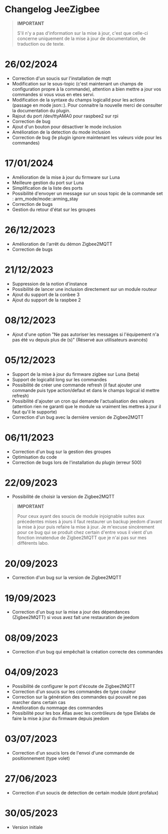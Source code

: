 # Changelog JeeZigbee

>**IMPORTANT**
>
>S'il n'y a pas d'information sur la mise à jour, c'est que celle-ci concerne uniquement de la mise à jour de documentation, de traduction ou de texte.

# 26/02/2024

- Correction d'un soucis sur l'installation de mqtt
- Modification sur le sous-topic (c'est maintenant un champs de configuration propre à la commande), attention a bien mettre a jour vos commandes si vous vous en etes servi.
- Modification de la syntaxe du champs logicalId pour les actions (passage en mode json::). Pour connaitre la nouvelle merci de consulter la documentation du plugin.
- Rajout du port /dev/ttyAMA0 pour raspbee2 sur rpi
- Correction de bug
- Ajout d'un bouton pour désactiver le mode inclusion
- Amélioration de la detection du mode inclusion
- Correction de bug (le plugin ignore maintenant les valeurs vide pour les commandes)

# 17/01/2024

- Amélioration de la mise à jour du firmware sur Luna
- Meilleure gestion du port sur Luna
- Simplification de la liste des ports
- Possibilité d'envoyer un message sur un sous topic de la commande set : arm_mode/mode::arming_stay
- Correction de bugs
- Gestion du retour d'état sur les groupes

# 26/12/2023

- Amélioration de l'arrêt du démon Zigbee2MQTT
- Correction de bugs

# 21/12/2023

- Suppression de la notion d'instance
- Possibilité de lancer une inclusion directement sur un module routeur
- Ajout du support de la conbee 3
- Ajout du support de la raspbee 2

# 08/12/2023

- Ajout d'une option "Ne pas autoriser les messages si l'équipement n'a pas été vu depuis plus de (s)" (Réservé aux utilisateurs avancés)

# 05/12/2023

- Support de la mise à jour du firmware zigbee sur Luna (beta)
- Support de logicalId long sur les commandes
- Possibilité de créer une commande refresh (il faut ajouter une commande puis type action/defaut et dans le champs logical id mettre refresh)
- Possibilité d'ajouter un cron qui demande l'actualisation des valeurs (attention rien ne garanti que le module va vraiment les mettres à jour il faut qu'il le supporte)
- Correction d'un bug avec la dernière version de Zigbee2MQTT


# 06/11/2023

- Correction d'un bug sur la gestion des groupes
- Optimisation du code
- Correction de bugs lors de l'installation du plugin (erreur 500)

# 22/09/2023

- Possibilité de choisir la version de Zigbee2MQTT

>**IMPORTANT**
>
>Pour ceux ayant des soucis de module injoignable suites aux précedentes mises à jours il faut restaurer un backup jeedom d'avant la mise à jour puis refaire la mise à jour. Je m'excuse sincèrement pour ce bug qui se produit chez certain d'entre vous il vient d'un fonction innatendue de Zigbee2MQTT que je n'ai pas sur mes différents labo.

# 20/09/2023

- Correction d'un bug sur la version de Zigbee2MQTT

# 19/09/2023

- Correction d'un bug sur la mise a jour des dépendances (Zigbee2MQTT) si vous avez fait une restauration de jeedom

# 08/09/2023

- Correction d'un bug qui empêchait la création correcte des commandes

# 04/09/2023

- Possibilité de configurer le port d'écoute de Zigbee2MQTT
- Correction d'un soucis sur les commandes de type couleur
- Correction sur la génération des commandes qui pouvait ne pas marcher dans certain cas
- Amélioration du nommage des commandes
- Possibilité pour les box Atlas avec les contrôleurs de type Elelabs de faire la mise à jour du firmware depuis jeedom

# 03/07/2023

- Correction d'un soucis lors de l'envoi d'une commande de positionnement (type volet)

# 27/06/2023

- Correction d'un soucis de detection de certain module (dont profalux)

# 30/05/2023

- Version initiale
